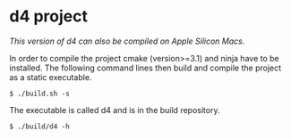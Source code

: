 # d4 project

*This version of d4 can also be compiled on Apple Silicon Macs.*

In order to compile the project cmake (version>=3.1) and ninja have to
be installed. The following command lines then build and compile the
project as a static executable.

```console
$ ./build.sh -s
```

The executable is called d4 and is in the build repository.

```console
$ ./build/d4 -h
```